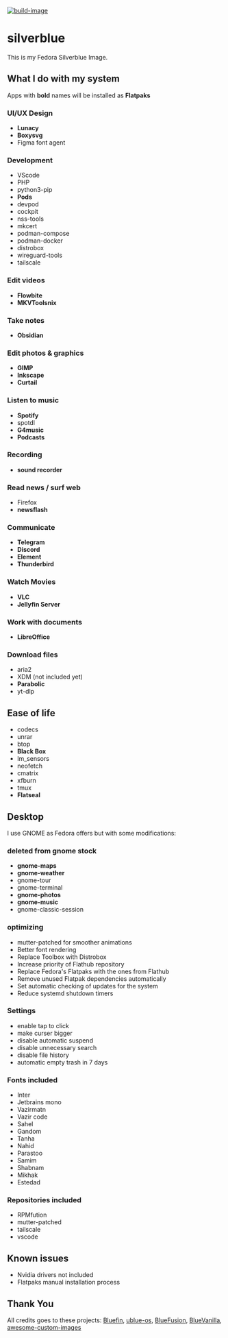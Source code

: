 [![build-image](https://github.com/yasershahi/silverblue/actions/workflows/build.yml/badge.svg)](https://github.com/yasershahi/silverblue/actions/workflows/build.yml)

# silverblue
This is my Fedora Silverblue Image.

## What I do with my system
Apps with **bold** names will be installed as **Flatpaks**

### UI/UX Design
- **Lunacy**
- **Boxysvg**
- Figma font agent

### Development
- VScode
- PHP
- python3-pip
- **Pods**
- devpod
- cockpit
- nss-tools
- mkcert
- podman-compose
- podman-docker
- distrobox
- wireguard-tools
- tailscale

### Edit videos
- **Flowbite**
- **MKVToolsnix**

### Take notes
- **Obsidian**

### Edit photos & graphics
- **GIMP**
- **Inkscape**
- **Curtail**

### Listen to music
- **Spotify**
- spotdl
- **G4music**
- **Podcasts**

### Recording
- **sound recorder**

### Read news / surf web
- Firefox
- **newsflash**

### Communicate
- **Telegram**
- **Discord**
- **Element**
- **Thunderbird**

### Watch Movies
- **VLC**
- **Jellyfin Server**

### Work with documents
- **LibreOffice**

### Download files
- aria2
- XDM (not included yet)
- **Parabolic**
- yt-dlp

## Ease of life
- codecs
- unrar
- btop
- **Black Box**
- lm_sensors
- neofetch
- cmatrix
- xfburn
- tmux
- **Flatseal**

## Desktop
I use GNOME as Fedora offers but with some modifications:
### deleted from gnome stock
- **gnome-maps**
- **gnome-weather**
- gnome-tour
- gnome-terminal
- **gnome-photos**
- **gnome-music**
- gnome-classic-session

### optimizing
- mutter-patched for smoother animations
- Better font rendering
- Replace Toolbox with Distrobox
- Increase priority of Flathub repository
- Replace Fedora's Flatpaks with the ones from Flathub
- Remove unused Flatpak dependencies automatically
- Set automatic checking of updates for the system
- Reduce systemd shutdown timers

### Settings
- enable tap to click
- make curser bigger
- disable automatic suspend
- disable unnecessary search
- disable file history
- automatic empty trash in 7 days

### Fonts included
- Inter
- Jetbrains mono
- Vazirmatn
- Vazir code
- Sahel
- Gandom
- Tanha
- Nahid
- Parastoo
- Samim
- Shabnam
- Mikhak
- Estedad

### Repositories included
- RPMfution
- mutter-patched
- tailscale
- vscode

## Known issues
* Nvidia drivers not included
* Flatpaks manual installation process

## Thank You 
All credits goes to these projects:
[Bluefin](https://github.com/ublue-os/bluefin), 
[ublue-os](https://github.com/ublue-os/main), 
[BlueFusion](https://github.com/aguslr/bluefusion), 
[BlueVanilla](https://github.com/aguslr/bluevanilla), 
[awesome-custom-images](https://github.com/ublue-os/awesome-custom-images)


